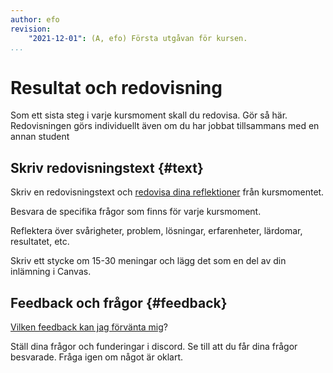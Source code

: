 ```yaml
---
author: efo
revision:
    "2021-12-01": (A, efo) Första utgåvan för kursen.
...
```

Resultat och redovisning
==================================

Som ett sista steg i varje kursmoment skall du redovisa. Gör så här. Redovisningen görs individuellt även om du har jobbat tillsammans med en annan student



<!--more-->



Skriv redovisningstext {#text}
---------------------------------------

Skriv en redovisningstext och [redovisa dina reflektioner](kunskap/att-skriva-en-bra-redovisningstext) från kursmomentet.

Besvara de specifika frågor som finns för varje kursmoment.

Reflektera över svårigheter, problem, lösningar, erfarenheter, lärdomar, resultatet, etc.

Skriv ett stycke om 15-30 meningar och lägg det som en del av din inlämning i Canvas.



Feedback och frågor {#feedback}
---------------------------------------

[Vilken feedback kan jag förvänta mig](kurser/faq/vilken-feedback-far-man-pa-inlamningarna)?

Ställ dina frågor och funderingar i discord. Se till att du får dina frågor besvarade. Fråga igen om något är oklart.

